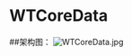 # WTCoreData

##架构图：
![WTCoreData.jpg](http://upload-images.jianshu.io/upload_images/901318-c949883c6c8d5718.jpg?imageMogr2/auto-orient/strip%7CimageView2/2/w/1240)
